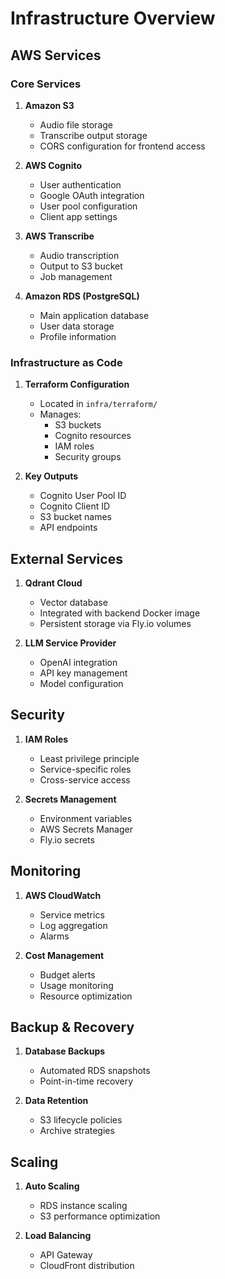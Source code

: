 # Infrastructure Overview

## AWS Services

### Core Services

1. **Amazon S3**
   - Audio file storage
   - Transcribe output storage
   - CORS configuration for frontend access

2. **AWS Cognito**
   - User authentication
   - Google OAuth integration
   - User pool configuration
   - Client app settings

3. **AWS Transcribe**
   - Audio transcription
   - Output to S3 bucket
   - Job management

4. **Amazon RDS (PostgreSQL)**
   - Main application database
   - User data storage
   - Profile information

### Infrastructure as Code

1. **Terraform Configuration**
   - Located in `infra/terraform/`
   - Manages:
     - S3 buckets
     - Cognito resources
     - IAM roles
     - Security groups

2. **Key Outputs**
   - Cognito User Pool ID
   - Cognito Client ID
   - S3 bucket names
   - API endpoints

## External Services

1. **Qdrant Cloud**
   - Vector database
   - Integrated with backend Docker image
   - Persistent storage via Fly.io volumes

2. **LLM Service Provider**
   - OpenAI integration
   - API key management
   - Model configuration

## Security

1. **IAM Roles**
   - Least privilege principle
   - Service-specific roles
   - Cross-service access

2. **Secrets Management**
   - Environment variables
   - AWS Secrets Manager
   - Fly.io secrets

## Monitoring

1. **AWS CloudWatch**
   - Service metrics
   - Log aggregation
   - Alarms

2. **Cost Management**
   - Budget alerts
   - Usage monitoring
   - Resource optimization

## Backup & Recovery

1. **Database Backups**
   - Automated RDS snapshots
   - Point-in-time recovery

2. **Data Retention**
   - S3 lifecycle policies
   - Archive strategies

## Scaling

1. **Auto Scaling**
   - RDS instance scaling
   - S3 performance optimization

2. **Load Balancing**
   - API Gateway
   - CloudFront distribution 